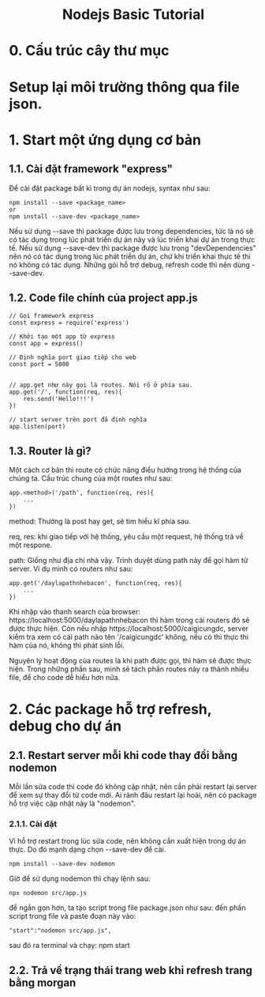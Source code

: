 # <center>Nodejs Basic Tutorial</center>

# 0. Cấu trúc cây thư mục
# Setup lại môi trường thông qua file json.
# 1. Start một ứng dụng cơ bản
## 1.1. Cài đặt framework "express"
Để cài đặt package bất kì trong dự án nodejs, syntax như sau: 

    npm install --save <package_name> 
    or
    npm install --save-dev <package_name> 

Nếu sử dụng --save thì package được lưu trong dependencies, tức là nó sẽ có tác dụng trong lúc phát triển dự án này và lúc triển khai dự án trong thực tế. Nếu sử dụng --save-dev thì package được lưu trong "devDependencies" nên nó có tác dụng trong lúc phát triển dự án, chứ khi triển khai thực tế thì nó không có tác dụng. Những gói hỗ trợ debug, refresh code thì nên dùng --save-dev.

## 1.2. Code file chính của project app.js

    // Gọi framework express
    const express = require('express')

    // Khởi tạo một app từ express
    const app = express()

    // Định nghĩa port giao tiếp cho web
    const port = 5000


    // app.get như này gọi là routes. Nói rõ ở phía sau.
    app.get('/', function(req, res){
        res.send('Hello!!!')
    })

    // start server trên port đã định nghĩa
    app.listen(port)

## 1.3. Router là gì?

Một cách cơ bản thì route có chức năng điều hướng trong hệ thống của chúng ta. Cấu trúc chung của một routes như sau: 

    app.<method>('/path', function(req, res){
        ...
    })

method: Thường là post hay get, sẽ tìm hiểu kĩ phía sau.

req, res: khi giao tiếp với hệ thống, yêu cầu một request, hệ thống trả về một respone.

path: Giống như địa chỉ nhà vậy. Trình duyệt dùng path này để gọi hàm từ server. Ví dụ mình có routers như sau: 

    app.get('/daylapathnhebacon', function(req, res){
        ...
    })
Khi nhập vào thanh search của browser: https://localhost:5000/daylapathnhebacon thì hàm trong cái routers đó sẽ được thực hiện. Còn nếu nhập https://localhost:5000/caigicungdc, server kiểm tra xem có cái path nào tên '/caigicungdc' không, nếu có thì thực thi hàm của nó, không thì phát sinh lỗi.

Nguyên lý hoạt động của routes là khi path được gọi, thì hàm sẽ được thực hiện. Trong những phần sau, mình sẽ tách phần routes này ra thành nhiều file, để cho code dễ hiểu hơn nữa.

# 2. Các package hỗ trợ refresh, debug cho dự án
## 2.1. Restart server mỗi khi code thay đổi bằng nodemon
Mỗi lần sửa code thì code đó không cập nhật, nên cần phải restart lại server để xem sự thay đổi từ code mới. Ai rảnh đâu restart lại hoài, nên có package hỗ trợ việc cập nhật này là "nodemon".
### 2.1.1. Cài đặt
Vì hỗ trợ restart trong lúc sửa code, nên không cần xuất hiện trong dự án thực. Do đó mạnh dạng chọn --save-dev để cài.

    npm install --save-dev nodemon

Giờ để sử dụng nodemon thì chạy lệnh sau: 

    npx nodemon src/app.js
để ngắn gọn hơn, ta tạo script trong file package.json như sau: đến phần script trong file và paste đoạn này vào: 

    "start":"nodemon src/app.js",
sau đó ra terminal và chạy: npm start
## 2.2. Trả về trạng thái trang web khi refresh trang bằng morgan

